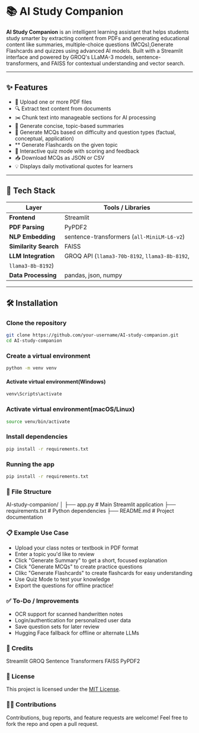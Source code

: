 # 📚 AI Study Companion

**AI Study Companion** is an intelligent learning assistant that helps students study smarter by extracting content from PDFs and generating educational content like summaries, multiple-choice questions (MCQs),Generate Flashcards and quizzes using advanced AI models. Built with a Streamlit interface and powered by GROQ's LLaMA-3 models, sentence-transformers, and FAISS for contextual understanding and vector search.

---

## ✨ Features

- 📄 Upload one or more PDF files
- 🔍 Extract text content from documents
- ✂️ Chunk text into manageable sections for AI processing
- 📝 Generate concise, topic-based summaries
- 🧠 Generate MCQs based on difficulty and question types (factual, conceptual, application)
- **  Generate Flashcards on the given topic
- 🚀 Interactive quiz mode with scoring and feedback
- 📥 Download MCQs as JSON or CSV
- 💡 Displays daily motivational quotes for learners

---

## 🧰 Tech Stack

| Layer                 | Tools / Libraries                                |
|--------------         |--------------------------------------------------|
| **Frontend**          | Streamlit                                        |
| **PDF Parsing**       | PyPDF2                                           |
| **NLP Embedding**     | sentence-transformers (`all-MiniLM-L6-v2`)       |
| **Similarity Search** | FAISS                                            |
| **LLM Integration**   |GROQ API (`llama3-70b-8192`, `llama3-8b-8192`,
                                                `llama3-8b-8192`)          |
| **Data Processing**   | pandas, json, numpy                              |

---

## 🛠️ Installation

###  Clone the repository

```bash
git clone https://github.com/your-username/AI-study-companion.git
cd AI-study-companion
```
### Create a virtual environment
```bash
python -m venv venv
```
#### Activate virtual environment(Windows)
```bash
venv\Scripts\activate
```
### Activate virtual environment(macOS/Linux)
```bash
source venv/bin/activate
```
### Install dependencies
```bash
pip install -r requirements.txt
```
### Running the app
```bash
pip install -r requirements.txt
```

### 📂 File Structure
AI-study-companion/
│
├── app.py                 # Main Streamlit application
├── requirements.txt       # Python dependencies
├── README.md              # Project documentation



### 📋 Example Use Case
* Upload your class notes or textbook in PDF format
* Enter a topic you'd like to review
* Click "Generate Summary" to get a short, focused explanation
* Click "Generate MCQs" to create practice questions
* Clikc "Generate Flashcards" to create flashcards for easy understanding
* Use Quiz Mode to test your knowledge
* Export the questions for offline practice!


### ✅ To-Do / Improvements
 * OCR support for scanned handwritten notes
 * Login/authentication for personalized user data
 * Save question sets for later review
 * Hugging Face fallback for offline or alternate LLMs

### 🧠 Credits
Streamlit
GROQ
Sentence Transformers
FAISS
PyPDF2


### 📄 License
This project is licensed under the [MIT License](LICENSE).


### 🙋‍♀️ Contributions
Contributions, bug reports, and feature requests are welcome!
Feel free to fork the repo and open a pull request.
